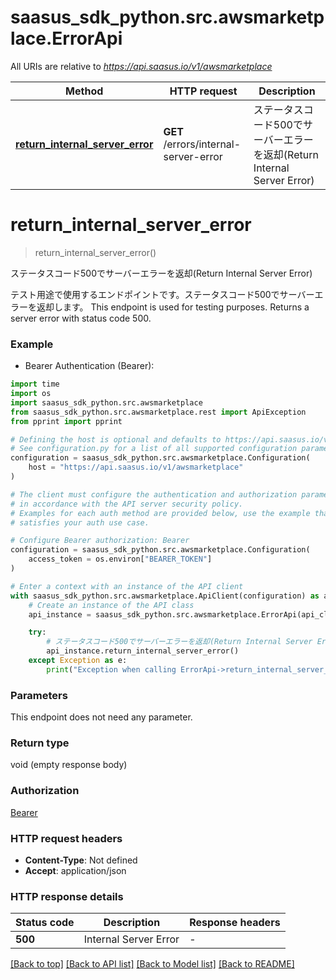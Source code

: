 # saasus_sdk_python.src.awsmarketplace.ErrorApi

All URIs are relative to *https://api.saasus.io/v1/awsmarketplace*

Method | HTTP request | Description
------------- | ------------- | -------------
[**return_internal_server_error**](ErrorApi.md#return_internal_server_error) | **GET** /errors/internal-server-error | ステータスコード500でサーバーエラーを返却(Return Internal Server Error)


# **return_internal_server_error**
> return_internal_server_error()

ステータスコード500でサーバーエラーを返却(Return Internal Server Error)

テスト用途で使用するエンドポイントです。ステータスコード500でサーバーエラーを返却します。  This endpoint is used for testing purposes. Returns a server error with status code 500. 

### Example

* Bearer Authentication (Bearer):
```python
import time
import os
import saasus_sdk_python.src.awsmarketplace
from saasus_sdk_python.src.awsmarketplace.rest import ApiException
from pprint import pprint

# Defining the host is optional and defaults to https://api.saasus.io/v1/awsmarketplace
# See configuration.py for a list of all supported configuration parameters.
configuration = saasus_sdk_python.src.awsmarketplace.Configuration(
    host = "https://api.saasus.io/v1/awsmarketplace"
)

# The client must configure the authentication and authorization parameters
# in accordance with the API server security policy.
# Examples for each auth method are provided below, use the example that
# satisfies your auth use case.

# Configure Bearer authorization: Bearer
configuration = saasus_sdk_python.src.awsmarketplace.Configuration(
    access_token = os.environ["BEARER_TOKEN"]
)

# Enter a context with an instance of the API client
with saasus_sdk_python.src.awsmarketplace.ApiClient(configuration) as api_client:
    # Create an instance of the API class
    api_instance = saasus_sdk_python.src.awsmarketplace.ErrorApi(api_client)

    try:
        # ステータスコード500でサーバーエラーを返却(Return Internal Server Error)
        api_instance.return_internal_server_error()
    except Exception as e:
        print("Exception when calling ErrorApi->return_internal_server_error: %s\n" % e)
```



### Parameters
This endpoint does not need any parameter.

### Return type

void (empty response body)

### Authorization

[Bearer](../README.md#Bearer)

### HTTP request headers

 - **Content-Type**: Not defined
 - **Accept**: application/json

### HTTP response details
| Status code | Description | Response headers |
|-------------|-------------|------------------|
**500** | Internal Server Error |  -  |

[[Back to top]](#) [[Back to API list]](../README.md#documentation-for-api-endpoints) [[Back to Model list]](../README.md#documentation-for-models) [[Back to README]](../README.md)

